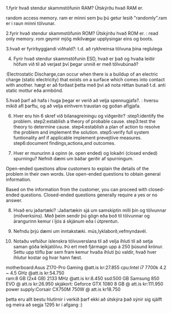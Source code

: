 1.fyrir hvað stendur skammstöfunin RAM? Útskýrðu hvað RAM er.

random access memory. ram er minni sem þu þú getur lesið "randomly".ram er i raun minni tölvunar.




2.fyrir hvað stendur skammstöfunin ROM? Útskýrðu hvað ROM er.
: read only memory. rom geymir mjög mikilvægar upplysingar eins og boots.



3.hvað er fyrirbyggjandi viðhald?:
t.d. að rykhreinsa tölvuna þína reglulega


4. Fyrir hvað stendur skammstöfunin ESD, hvað er það og hvaða leiðir höfum við til að
verjast því þegar unnið er með tölvubúnað?

:Electrostatic Discharge,can occur when there is a buildup of an electric charge (static electricity) that exists on a surface which comes into contact with another.
hægt er að forðast þetta með þvi að nota réttan bunað t.d.  anti static mottur eða armbönd.

5.hvað þarf að hafa i huga þegar er verið að velja spennugjafa?.
: hversu mikið afl þarftu,  og að velja einhvern traustan og goðan aflgjafa.

6. Hver eru hin 6 skref við bilanagreiningu og viðgerðir?
:step1:identify the problem.
step2:establish a theory of probable cause.
step3:test the theory to determine cause.
step4:establish a plan of action to resolve the problem and implement the solution.
step5:verify full system funtionality anf if applicable implement prevejtiive measures.
step6:document findings,actions,and outcomes.



7. Hver er munurinn á opinn (e. open ended) og lokaðri (closed ended) spurningu?
Nefnið dæmi um báðar gerðir af spurningum.

Open-ended questions allow customers to explain the details of the problem in their own words. Use open-ended questions to obtain general information.


Based on the information from the customer, you can proceed with closed-ended questions. Closed-ended questions generally require a yes or no answer.


8. Hvað eru jaðartæki?
:Jaðartækin sjá um samskiptin milli þín og tölvunnar (miðverksins). Með þeim sendir þú gögn eða boð til tölvunnar og  árangurinn kemur í ljós á skjánum eða í útprentun.


9. Nefndu þrjú dæmi um inntakstæki.
mús,lyklaborð,vefmyndavél.

10. Notaðu vefsíður íslenskra tölvuverslana til að velja íhluti til að setja saman góða
leikjatölvu. Þú ert með fjármagn upp á 250 þúsund krónur. Settu upp töflu þar sem
fram kemur hvaða íhluti þú valdir, hvað hver íhlutur kostar og hvar hann fæst.

motherboard:Asus Z170-Pro Gaming @att.is kr:27.855
cpu:Intel i7 7700k 4.2 ~ 4.5 GHz @att.is  kr:54.750  
ram:8 GB (2x4 GB) 2133 MHz @att.is kr:8.450
ssd:500 GB Samsung 850 EVO @ att.is kr:26.950
skjákort: Geforce GTX 1080 8 GB @ att.is kr:111.950
power supply:Corsair CX750M 750W @ att.is kr18.750

þetta eru allt bestu hlutirnir i verkið þarf ekki að útskýra það sýnir sig sjálft
og  meira að segja 1295 kr í afgang :)

































